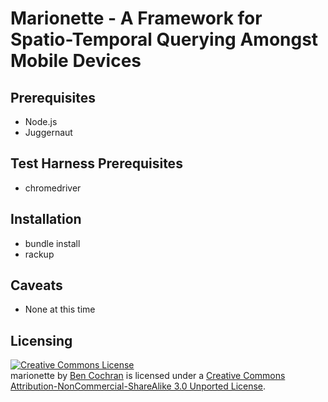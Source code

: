 # Marionette - A Framework for Spatio-Temporal Querying Amongst Mobile Devices

## Prerequisites

* Node.js
* Juggernaut

## Test Harness Prerequisites

* chromedriver

## Installation

* bundle install
* rackup

## Caveats

* None at this time

## Licensing

<a rel="license" href="http://creativecommons.org/licenses/by-nc-sa/3.0/"><img alt="Creative Commons License" style="border-width:0" src="http://i.creativecommons.org/l/by-nc-sa/3.0/88x31.png" /></a><br /><span xmlns:dct="http://purl.org/dc/terms/" property="dct:title">marionette</span> by <a xmlns:cc="http://creativecommons.org/ns#" href="http://github.com/azurewraith" property="cc:attributionName" rel="cc:attributionURL">Ben Cochran</a> is licensed under a <a rel="license" href="http://creativecommons.org/licenses/by-nc-sa/3.0/">Creative Commons Attribution-NonCommercial-ShareAlike 3.0 Unported License</a>.
